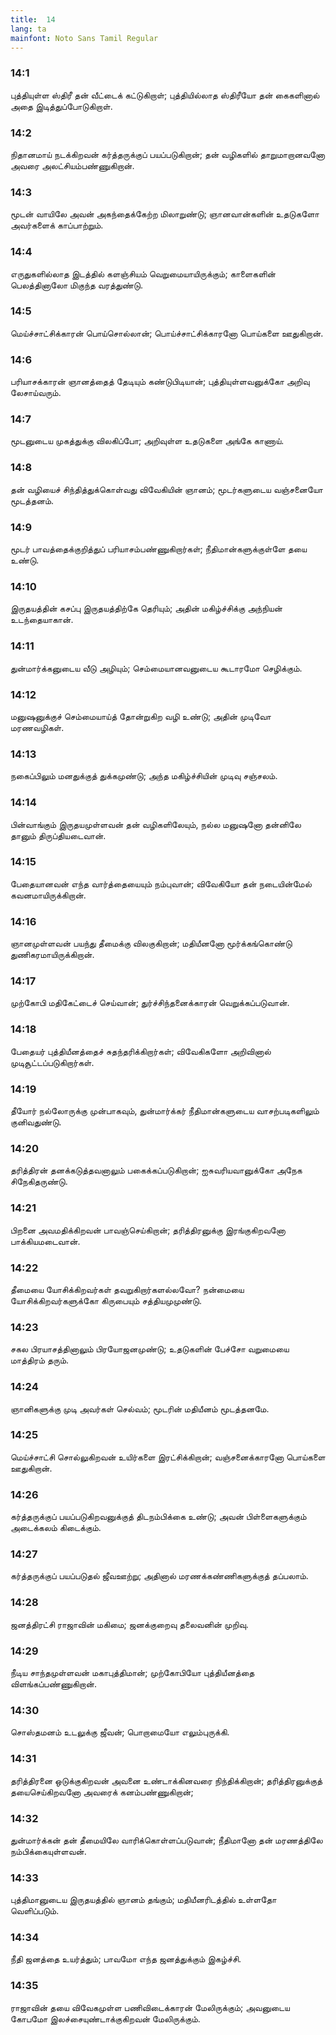 ```yaml
---
title:  14
lang: ta
mainfont: Noto Sans Tamil Regular
---
```


###  14:1

புத்தியுள்ள ஸ்திரீ தன் வீட்டைக் கட்டுகிறாள்; புத்தியில்லாத ஸ்திரீயோ தன் கைகளினால் அதை இடித்துப்போடுகிறாள்.

###  14:2

நிதானமாய் நடக்கிறவன் கர்த்தருக்குப் பயப்படுகிறான்; தன் வழிகளில் தாறுமாறானவனோ அவரை அலட்சியம்பண்ணுகிறான்.

###  14:3

மூடன் வாயிலே அவன் அகந்தைக்கேற்ற மிலாறுண்டு; ஞானவான்களின் உதடுகளோ அவர்களைக் காப்பாற்றும்.

###  14:4

எருதுகளில்லாத இடத்தில் களஞ்சியம் வெறுமையாயிருக்கும்; காளைகளின் பெலத்தினாலோ மிகுந்த வரத்துண்டு.

###  14:5

மெய்ச்சாட்சிக்காரன் பொய்சொல்லான்; பொய்ச்சாட்சிக்காரனோ பொய்களை ஊதுகிறான்.

###  14:6

பரியாசக்காரன் ஞானத்தைத் தேடியும் கண்டுபிடியான்; புத்தியுள்ளவனுக்கோ அறிவு லேசாய்வரும்.

###  14:7

மூடனுடைய முகத்துக்கு விலகிப்போ; அறிவுள்ள உதடுகளை அங்கே காணாய்.

###  14:8

தன் வழியைச் சிந்தித்துக்கொள்வது விவேகியின் ஞானம்; மூடர்களுடைய வஞ்சனையோ மூடத்தனம்.

###  14:9

மூடர் பாவத்தைக்குறித்துப் பரியாசம்பண்ணுகிறார்கள்; நீதிமான்களுக்குள்ளே தயை உண்டு.

###  14:10

இருதயத்தின் கசப்பு இருதயத்திற்கே தெரியும்; அதின் மகிழ்ச்சிக்கு அந்நியன் உடந்தையாகான்.

###  14:11

துன்மார்க்கனுடைய வீடு அழியும்; செம்மையானவனுடைய கூடாரமோ செழிக்கும்.

###  14:12

மனுஷனுக்குச் செம்மையாய்த் தோன்றுகிற வழி உண்டு; அதின் முடிவோ மரணவழிகள்.

###  14:13

நகைப்பிலும் மனதுக்குத் துக்கமுண்டு; அந்த மகிழ்ச்சியின் முடிவு சஞ்சலம்.

###  14:14

பின்வாங்கும் இருதயமுள்ளவன் தன் வழிகளிலேயும், நல்ல மனுஷனோ தன்னிலே தானும் திருப்தியடைவான்.

###  14:15

பேதையானவன் எந்த வார்த்தையையும் நம்புவான்; விவேகியோ தன் நடையின்மேல் கவனமாயிருக்கிறான்.

###  14:16

ஞானமுள்ளவன் பயந்து தீமைக்கு விலகுகிறான்; மதியீனனோ மூர்க்கங்கொண்டு துணிகரமாயிருக்கிறான்.

###  14:17

முற்கோபி மதிகேட்டைச் செய்வான்; துர்ச்சிந்தனைக்காரன் வெறுக்கப்படுவான்.

###  14:18

பேதையர் புத்தியீனத்தைச் சுதந்தரிக்கிறார்கள்; விவேகிகளோ அறிவினால் முடிசூட்டப்படுகிறார்கள்.

###  14:19

தீயோர் நல்லோருக்கு முன்பாகவும், துன்மார்க்கர் நீதிமான்களுடைய வாசற்படிகளிலும் குனிவதுண்டு.

###  14:20

தரித்திரன் தனக்கடுத்தவனாலும் பகைக்கப்படுகிறான்; ஐசுவரியவானுக்கோ அநேக சிநேகிதருண்டு.

###  14:21

பிறனை அவமதிக்கிறவன் பாவஞ்செய்கிறான்; தரித்திரனுக்கு இரங்குகிறவனோ பாக்கியமடைவான்.

###  14:22

தீமையை யோசிக்கிறவர்கள் தவறுகிறார்களல்லவோ? நன்மையை யோசிக்கிறவர்களுக்கோ கிருபையும் சத்தியமுமுண்டு.

###  14:23

சகல பிரயாசத்தினாலும் பிரயோஜனமுண்டு; உதடுகளின் பேச்சோ வறுமையை மாத்திரம் தரும்.

###  14:24

ஞானிகளுக்கு முடி அவர்கள் செல்வம்; மூடரின் மதியீனம் மூடத்தனமே.

###  14:25

மெய்ச்சாட்சி சொல்லுகிறவன் உயிர்களை இரட்சிக்கிறான்; வஞ்சனைக்காரனோ பொய்களை ஊதுகிறான்.

###  14:26

கர்த்தருக்குப் பயப்படுகிறவனுக்குத் திடநம்பிக்கை உண்டு; அவன் பிள்ளைகளுக்கும் அடைக்கலம் கிடைக்கும்.

###  14:27

கர்த்தருக்குப் பயப்படுதல் ஜீவஊற்று; அதினால் மரணக்கண்ணிகளுக்குத் தப்பலாம்.

###  14:28

ஜனத்திரட்சி ராஜாவின் மகிமை; ஜனக்குறைவு தலைவனின் முறிவு.

###  14:29

நீடிய சாந்தமுள்ளவன் மகாபுத்திமான்; முற்கோபியோ புத்தியீனத்தை விளங்கப்பண்ணுகிறான்.

###  14:30

சொஸ்தமனம் உடலுக்கு ஜீவன்; பொறாமையோ எலும்புருக்கி.

###  14:31

தரித்திரனை ஒடுக்குகிறவன் அவனை உண்டாக்கினவரை நிந்திக்கிறான்; தரித்திரனுக்குத் தயைசெய்கிறவனோ அவரைக் கனம்பண்ணுகிறான்;

###  14:32

துன்மார்க்கன் தன் தீமையிலே வாரிக்கொள்ளப்படுவான்; நீதிமானோ தன் மரணத்திலே நம்பிக்கையுள்ளவன்.

###  14:33

புத்திமானுடைய இருதயத்தில் ஞானம் தங்கும்; மதியீனரிடத்தில் உள்ளதோ வெளிப்படும்.

###  14:34

நீதி ஜனத்தை உயர்த்தும்; பாவமோ எந்த ஜனத்துக்கும் இகழ்ச்சி.

###  14:35

ராஜாவின் தயை விவேகமுள்ள பணிவிடைக்காரன் மேலிருக்கும்; அவனுடைய கோபமோ இலச்சையுண்டாக்குகிறவன் மேலிருக்கும்.

